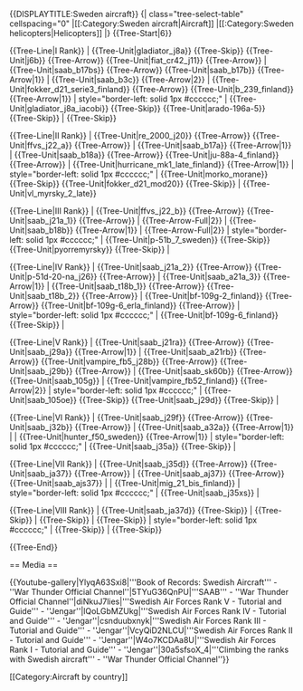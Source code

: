 {{DISPLAYTITLE:Sweden aircraft}}
{| class="tree-select-table" cellspacing="0"
|[[:Category:Sweden aircraft|Aircraft]]
|[[:Category:Sweden helicopters|Helicopters]]
|}
{{Tree-Start|6}}

{{Tree-Line|I Rank}}
|
{{Tree-Unit|gladiator_j8a}}
{{Tree-Skip}}
{{Tree-Unit|j6b}}
{{Tree-Arrow}}
{{Tree-Unit|fiat_cr42_j11}}
{{Tree-Arrow}}
|
{{Tree-Unit|saab_b17bs}}
{{Tree-Arrow}}
{{Tree-Unit|saab_b17b}}
{{Tree-Arrow|1}}
|
{{Tree-Unit|saab_b3c}}
{{Tree-Arrow|2}}
|
{{Tree-Unit|fokker_d21_serie3_finland}}
{{Tree-Arrow}}
{{Tree-Unit|b_239_finland}}
{{Tree-Arrow|1}}
| style="border-left: solid 1px #cccccc;" |
{{Tree-Unit|gladiator_j8a_iacobi}}
{{Tree-Skip}}
{{Tree-Unit|arado-196a-5}}
{{Tree-Skip}}
|
{{Tree-Skip}}

{{Tree-Line|II Rank}}
|
{{Tree-Unit|re_2000_j20}}
{{Tree-Arrow}}
{{Tree-Unit|ffvs_j22_a}}
{{Tree-Arrow}}
|
{{Tree-Unit|saab_b17a}}
{{Tree-Arrow|1}}
|
{{Tree-Unit|saab_b18a}}
{{Tree-Arrow}}
{{Tree-Unit|ju-88a-4_finland}}
{{Tree-Arrow}}
|
{{Tree-Unit|hurricane_mk1_late_finland}}
{{Tree-Arrow|1}}
| style="border-left: solid 1px #cccccc;" |
{{Tree-Unit|morko_morane}}
{{Tree-Skip}}
{{Tree-Unit|fokker_d21_mod20}}
{{Tree-Skip}}
|
{{Tree-Unit|vl_myrsky_2_late}}

{{Tree-Line|III Rank}}
|
{{Tree-Unit|ffvs_j22_b}}
{{Tree-Arrow}}
{{Tree-Unit|saab_j21a_1}}
{{Tree-Arrow}}
|
{{Tree-Arrow-Full|2}}
|
{{Tree-Unit|saab_b18b}}
{{Tree-Arrow|1}}
|
{{Tree-Arrow-Full|2}}
| style="border-left: solid 1px #cccccc;" |
{{Tree-Unit|p-51b_7_sweden}}
{{Tree-Skip}}
{{Tree-Unit|pyorremyrsky}}
{{Tree-Skip}}
|

{{Tree-Line|IV Rank}}
|
{{Tree-Unit|saab_j21a_2}}
{{Tree-Arrow}}
{{Tree-Unit|p-51d-20-na_j26}}
{{Tree-Arrow}}
|
{{Tree-Unit|saab_a21a_3}}
{{Tree-Arrow|1}}
|
{{Tree-Unit|saab_t18b_1}}
{{Tree-Arrow}}
{{Tree-Unit|saab_t18b_2}}
{{Tree-Arrow}}
|
{{Tree-Unit|bf-109g-2_finland}}
{{Tree-Arrow}}
{{Tree-Unit|bf-109g-6_erla_finland}}
{{Tree-Arrow}}
| style="border-left: solid 1px #cccccc;" |
{{Tree-Unit|bf-109g-6_finland}}
{{Tree-Skip}}
|

{{Tree-Line|V Rank}}
|
{{Tree-Unit|saab_j21ra}}
{{Tree-Arrow}}
{{Tree-Unit|saab_j29a}}
{{Tree-Arrow|1}}
|
{{Tree-Unit|saab_a21rb}}
{{Tree-Arrow}}
{{Tree-Unit|vampire_fb5_j28b}}
{{Tree-Arrow}}
{{Tree-Unit|saab_j29b}}
{{Tree-Arrow}}
|
{{Tree-Unit|saab_sk60b}}
{{Tree-Arrow}}
{{Tree-Unit|saab_105g}}
|
{{Tree-Unit|vampire_fb52_finland}}
{{Tree-Arrow|2}}
| style="border-left: solid 1px #cccccc;" |
{{Tree-Unit|saab_105oe}}
{{Tree-Skip}}
{{Tree-Unit|saab_j29d}}
{{Tree-Skip}}
|

{{Tree-Line|VI Rank}}
|
{{Tree-Unit|saab_j29f}}
{{Tree-Arrow}}
{{Tree-Unit|saab_j32b}}
{{Tree-Arrow}}
|
{{Tree-Unit|saab_a32a}}
{{Tree-Arrow|1}}
|
|
{{Tree-Unit|hunter_f50_sweden}}
{{Tree-Arrow|1}}
| style="border-left: solid 1px #cccccc;" |
{{Tree-Unit|saab_j35a}}
{{Tree-Skip}}
|

{{Tree-Line|VII Rank}}
|
{{Tree-Unit|saab_j35d}}
{{Tree-Arrow}}
{{Tree-Unit|saab_ja37}}
{{Tree-Arrow}}
|
{{Tree-Unit|saab_aj37}}
{{Tree-Arrow}}
{{Tree-Unit|saab_ajs37}}
|
|
{{Tree-Unit|mig_21_bis_finland}}
| style="border-left: solid 1px #cccccc;" |
{{Tree-Unit|saab_j35xs}}
|

{{Tree-Line|VIII Rank}}
|
{{Tree-Unit|saab_ja37d}}
{{Tree-Skip}}
|
{{Tree-Skip}}
|
{{Tree-Skip}}
|
{{Tree-Skip}}
| style="border-left: solid 1px #cccccc;" |
{{Tree-Skip}}
|
{{Tree-Skip}}

{{Tree-End}}

== Media ==

<!-- ''Excellent additions to the article would be video guides, screenshots from the game, and photos.'' -->

{{Youtube-gallery|YlyqA63Sxi8|'''Book of Records: Swedish Aircraft''' - ''War Thunder Official Channel''|5TYuG36QnPU|'''SAAB''' - ''War Thunder Official Channel''|diNkuJ7lies|'''Swedish Air Forces Rank V - Tutorial and Guide''' - ''Jengar''|lQoLGbMZUkg|'''Swedish Air Forces Rank IV - Tutorial and Guide''' - ''Jengar''|csnduubxnyk|'''Swedish Air Forces Rank III - Tutorial and Guide''' - ''Jengar''|VcyQiD2NLCU|'''Swedish Air Forces Rank II - Tutorial and Guide''' - ''Jengar''|W4o7KCDAa8U|'''Swedish Air Forces Rank I - Tutorial and Guide''' - ''Jengar''|30a5sfsoX_4|'''Climbing the ranks with Swedish aircraft''' - ''War Thunder Official Channel''}}

[[Category:Aircraft by country]]

